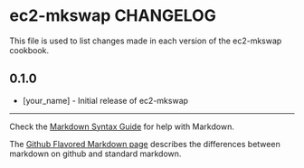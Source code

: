 ec2-mkswap CHANGELOG
====================

This file is used to list changes made in each version of the ec2-mkswap cookbook.

0.1.0
-----
- [your_name] - Initial release of ec2-mkswap

- - -
Check the [Markdown Syntax Guide](http://daringfireball.net/projects/markdown/syntax) for help with Markdown.

The [Github Flavored Markdown page](http://github.github.com/github-flavored-markdown/) describes the differences between markdown on github and standard markdown.
